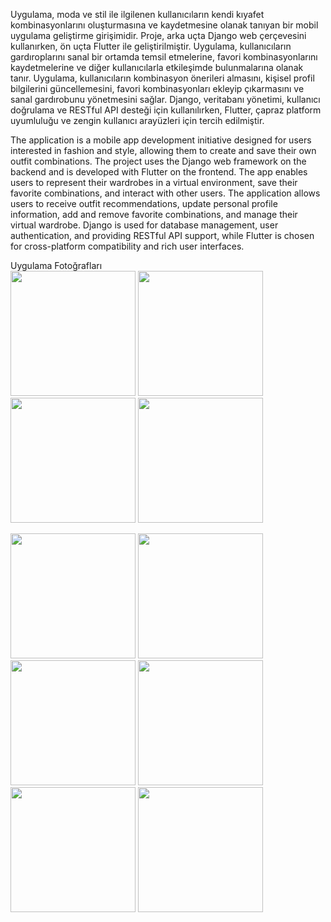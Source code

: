 Uygulama, moda ve stil ile ilgilenen kullanıcıların kendi kıyafet kombinasyonlarını oluşturmasına ve kaydetmesine olanak tanıyan bir mobil uygulama geliştirme girişimidir. Proje, arka uçta Django web çerçevesini kullanırken, ön uçta Flutter ile geliştirilmiştir. Uygulama, kullanıcıların gardıroplarını sanal bir ortamda temsil etmelerine, favori
kombinasyonlarını kaydetmelerine ve diğer kullanıcılarla etkileşimde bulunmalarına olanak tanır. 
Uygulama, kullanıcıların kombinasyon önerileri almasını, kişisel profil bilgilerini güncellemesini, favori kombinasyonları ekleyip çıkarmasını ve sanal gardırobunu yönetmesini sağlar. Django, veritabanı yönetimi, kullanıcı doğrulama ve RESTful API desteği için kullanılırken, Flutter, çapraz platform uyumluluğu ve zengin kullanıcı
arayüzleri için tercih edilmiştir.

The application is a mobile app development initiative designed for users interested in fashion and style, allowing them to create and save their own outfit combinations. The project uses the Django web framework on the backend and is developed with Flutter on the frontend. The app enables users to represent their wardrobes in a virtual environment, save their favorite combinations, and interact with other users.
The application allows users to receive outfit recommendations, update personal profile information, add and remove favorite combinations, and manage their virtual wardrobe. Django is used for database management, user authentication, and providing RESTful API support, while Flutter is chosen for cross-platform compatibility and rich user interfaces.

 Uygulama Fotoğrafları <br>
<img src="https://github.com/MuhammetCakirr/FreeHobby/assets/100643237/fac51de2-20e0-4507-8b61-aa671e405ac2" width="200"  >
<img src="https://github.com/MuhammetCakirr/FreeHobby/assets/100643237/4e7eae63-02c2-4c4f-a440-4f391fa433b5" width="200"  >
<img src="https://github.com/MuhammetCakirr/FreeHobby/assets/100643237/5a810a3d-f9b4-46c1-b10f-ef80ce9b5399" width="200"  >
<img src="https://github.com/MuhammetCakirr/FreeHobby/assets/100643237/70c61557-205a-4476-a86b-d27fc14ebd8f" width="200"  >

<img src="https://github.com/MuhammetCakirr/FreeHobby/assets/100643237/289f8151-b735-4f15-9313-35b01ed1e198" width="200"  >
<img src="https://github.com/MuhammetCakirr/FreeHobby/assets/100643237/36bcc0a3-342d-4a2c-8887-4278302cd60a" width="200"  >
<img src="https://github.com/MuhammetCakirr/FreeHobby/assets/100643237/95b91697-acce-4baf-92f2-ceaef957e15d" width="200"  >
<img src="(https://github.com/MuhammetCakirr/FreeHobby/assets/100643237/9acf6461-77bf-4387-b256-8d431bff1253" width="200"  >

<img src="https://github.com/MuhammetCakirr/FreeHobby/assets/100643237/7a00f973-cd1e-4e2b-836e-0c628432c18c" width="200"  >
<img src="https://github.com/MuhammetCakirr/FreeHobby/assets/100643237/fdbb5b2d-c208-4c82-b3a0-c2b5f8a27c19" width="200"  >


